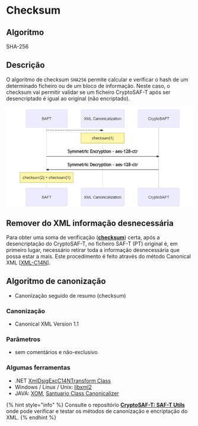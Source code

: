 # Checksum

## Algoritmo

SHA-256

## Descrição

O algoritmo de checksum `SHA256` permite calcular e verificar o hash de um determinado ficheiro ou de um bloco de informação.  Neste caso, o checksum vai permitir validar se um ficheiro CryptoSAF-T após ser desencriptado é igual ao original \(não encriptado\).

![Processo de cria&#xE7;&#xE3;o e verifica&#xE7;&#xE3;o do checksum do ficheiro SAF-T \(PT\).](../../.gitbook/assets/mermaid-diagram-20210111154727.png)

## Remover do XML informação desnecessária

Para obter uma soma de verificação \([**checksum**](checksum.md)\) certa, após a desencriptação do CryptoSAF-T, no ficheiro SAF-T \(PT\) original é, em primeiro lugar, necessário retirar toda a informação desnecessária que possa estar a mais. Este procedimento é feito através do método Canonical XML \[[XML-C14N](https://www.w3.org/TR/xml-exc-c14n/#ref-XML-C14N)\].

## Algoritmo de canonização

* Canonização seguido de resumo \(checksum\)

### Canonização

* Canonical XML Version 1.1

### Parâmetros

* sem comentários e não-exclusivo

### Algumas ferramentas

* .NET [XmlDsigExcC14NTransform Class](https://docs.microsoft.com/en-us/dotnet/api/system.security.cryptography.xml.xmldsigexcc14ntransform?view=dotnet-plat-ext-3.1)
* Windows / Linux / Unix: [libxml2](https://www.aleksey.com/xmlsec/c14n.html)
* JAVA: [XOM](https://github.com/elharo/xom/), [Santuario Class Canonicalizer](http://santuario.apache.org/Java/api/org/apache/xml/security/c14n/Canonicalizer.html)

{% hint style="info" %}
Consulte o repositório [**CryptoSAF-T: SAF-T Utils**](https://github.com/assoft-portugal/CryptoSAF-T-SAF-T-Utils) onde pode verificar e testar os métodos de canonização e encriptação do XML.
{% endhint %}

